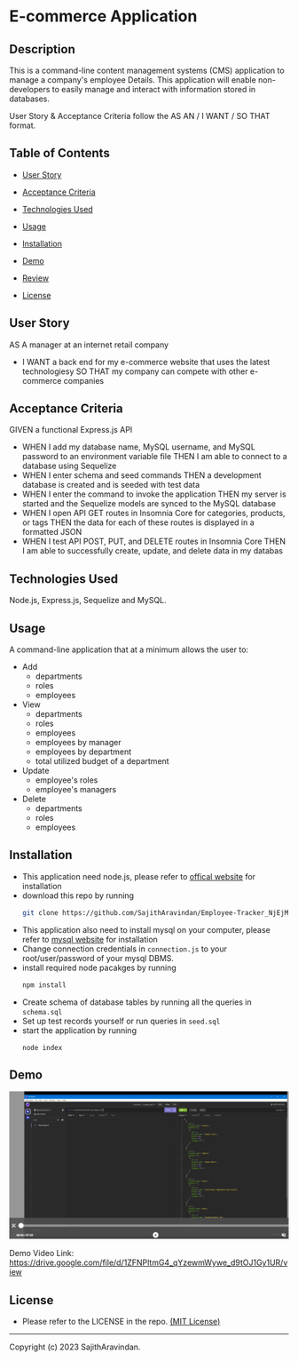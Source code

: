# E-commerce Application

## Description
This is a command-line content management systems (CMS) application to manage a company's employee Details. This application will enable  non-developers to easily manage and interact with information stored in databases.

User Story & Acceptance Criteria follow the AS AN / I WANT / SO THAT format.


## Table of Contents 
  
   * [User Story](#User-Story) 
  
   * [Acceptance Criteria](#Acceptance-Criteria)
  
   * [Technologies Used](#Technologies-Used) 
  
   * [Usage](#Usage) 

   * [Installation](#Installation) 

   * [Demo](#Demo) 

   * [Review](#Review) 
  
   * [License](#license) 


## User Story
AS A manager at an internet retail company
* I WANT a back end for my e-commerce website that uses the latest technologiesy
    SO THAT my company can compete with other e-commerce companies


## Acceptance Criteria

GIVEN a functional Express.js API

* WHEN I add my database name, MySQL username, and MySQL password to an environment variable file
    THEN I am able to connect to a database using Sequelize
* WHEN I enter schema and seed commands
    THEN a development database is created and is seeded with test data
* WHEN I enter the command to invoke the application
    THEN my server is started and the Sequelize models are synced to the MySQL database
* WHEN I open API GET routes in Insomnia Core for categories, products, or tags
    THEN the data for each of these routes is displayed in a formatted JSON
* WHEN I test API POST, PUT, and DELETE routes in Insomnia Core
    THEN I am able to successfully create, update, and delete data in my databas


## Technologies Used
Node.js, Express.js, Sequelize and MySQL.


## Usage
A command-line application that at a minimum allows the user to:

* Add 
    *  departments
    *  roles
    *  employees
* View 
    *  departments
    *  roles
    *  employees
    *  employees by manager
    *  employees by department
    *  total utilized budget of a department
* Update 
    *  employee's roles
    *  employee's managers
* Delete 
    *  departments
    *  roles
    *  employees


## Installation
* This application need node.js, please refer to [offical website](https://nodejs.org/en/download/) for installation
* download this repo by running
    ```bash
    git clone https://github.com/SajithAravindan/Employee-Tracker_NjEjMS.git
    ```
* This application also need to install mysql on your computer, please refer to [mysql website](https://www.mysql.com/downloads/) for installation
* Change connection credentials in ```connection.js``` to your root/user/password of your mysql DBMS.
* install required node pacakges by running
    ```bash
    npm install
    ```
* Create schema of database tables by running all the queries in ```schema.sql```
* Set up test records yourself or run queries in ```seed.sql```
* start the application by running
    ```
    node index
    ```
  
## Demo

[![Watch the video](./imgs/demo.jpg)](https://drive.google.com/file/d/1ZFNPltmG4_qYzewmWywe_d9tOJ1Gy1UR/view)


Demo Video Link: https://drive.google.com/file/d/1ZFNPltmG4_qYzewmWywe_d9tOJ1Gy1UR/view


## License
* Please refer to the LICENSE in the repo. <a href="https://github.com/SajithAravindan/readme-generator-NJS/blob/main/LICENSE">(MIT License)</a>


---

Copyright (c) 2023 SajithAravindan.


